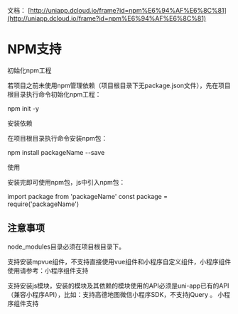 
文档： [http://uniapp.dcloud.io/frame?id=npm%E6%94%AF%E6%8C%81](http://uniapp.dcloud.io/frame?id=npm%E6%94%AF%E6%8C%81)



# NPM支持

初始化npm工程

若项目之前未使用npm管理依赖（项目根目录下无package.json文件），先在项目根目录执行命令初始化npm工程：

npm init -y

安装依赖

在项目根目录执行命令安装npm包：

npm install packageName --save

使用

安装完即可使用npm包，js中引入npm包：

import package from 'packageName'
const package = require('packageName')



## 注意事项

node_modules目录必须在项目根目录下。

支持安装mpvue组件，不支持直接使用vue组件和小程序自定义组件，小程序组件使用请参考：小程序组件支持

支持安装js模块，安装的模块及其依赖的模块使用的API必须是uni-app已有的API（兼容小程序API），比如：支持高德地图微信小程序SDK，不支持jQuery 。
小程序组件支持